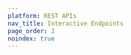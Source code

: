 ```yaml
---
platform: REST APIs
nav_title: Interactive Endpoints
page_order: 2
noindex: true
---
```


<link rel="stylesheet" type="text/css" href="/docs/assets/css/swagger/swagger_ui.css" >

<div id="swagger-ui"></div>
<style type="text/css">
#swagger-ui .information-container .main a {
  display: none !important;
}

#main_content #article-main {
  padding-top: 0px;
}

#main_content #article-main .block ul>li::before,#main_content #article-main .block ol>li::before {
  content: "";
}
#main_content #article-main #swagger-ui .global-server-container, #main_content #article-main #swagger-ui .scheme-container {
  background-color: #f4f4f7;  
}

#main_content #article-main #swagger-ui  .opblock-tag {
  border-bottom: 1px solid rgba(59,65,81,.3);
}
#main_content #article-main #swagger-ui .auth-container p {
  margin-bottom: 5px;
}
#main_content #article-main #swagger-ui .auth-wrapper {
  -webkit-box-pack: start;
  -ms-flex-pack: start;
  justify-content: flex-start;
}

#main_content #article-main #swagger-ui .dialog-ux .modal-ux-content {
  padding-top: 0px;
}
#main_content #article-main #swagger-ui .auth-container input[type=text]{
  border: 1px solid #f4f4f7;
  width: 100%;

}
#main_content #article-main #swagger-ui .opblock-tag-section a {
    font-family: "Sailec W00 Bold",Arial,Helvetica,sans-serif;
    display: inline;
    color: #212123;
    border-bottom-width: 0px;
    border-color: transparent;
    text-decoration: none;
    font-weight: 700;
    transition: all ease .2s;
    -webkit-transition: all ease .2s;
    -moz-transition: all ease .2s
}
#main_content #article-main  #swagger-ui .opblock-tag-section .tab a  {
  font-family: "Sailec W00 Regular",Arial,Helvetica,sans-serif;
  font-weight: 500;
}
#main_content #article-main  #swagger-ui .opblock-tag-section .tab .active a  {
  font-family: "Sailec W00 Bold",Arial,Helvetica,sans-serif;
  font-weight: 700;
}
#main_content #article-main #swagger-ui .opblock-tag-section a:hover {
    background-color: transparent;
}


#swagger-ui table, #swagger-ui table td, #swagger-ui table thead, #swagger-ui table tr {
  border: none !important;
}
#swagger-ui .model-box {
  width: 100%;
}
#swagger-ui table td.col, #swagger-ui table th.col  {
  width: auto !important;
}
#swagger-ui table thead {
  background: transparent;

}
#swagger-ui  table thead tr td, #swagger-ui table thead tr th {
  border-bottom: 1px solid rgba(59,65,81,.2) !important;
}

#swagger-ui .btn.authorize , #swagger-ui .servers select{
  background-color: #ffffff;

}

</style>
<script src="/docs/assets/js/swagger/swagger_ui_bundle.js"> </script>
<script src="/docs/assets/js/swagger/swagger_ui_standalone_preset.js"> </script>
<script>
$(document).ready(function() {

  // Build a system
  const ui = SwaggerUIBundle({
    url: "/docs/assets/js/swagger/braze_swagger.json",
    dom_id: '#swagger-ui',
    docExpansion: 'none',
    deepLinking: true,
    presets: [
      SwaggerUIBundle.presets.apis,
      SwaggerUIStandalonePreset
    ],
    plugins: [
      SwaggerUIBundle.plugins.DownloadUrl
    ],
    layout: "BaseLayout"
  })

  window.ui = ui;
});
</script>
